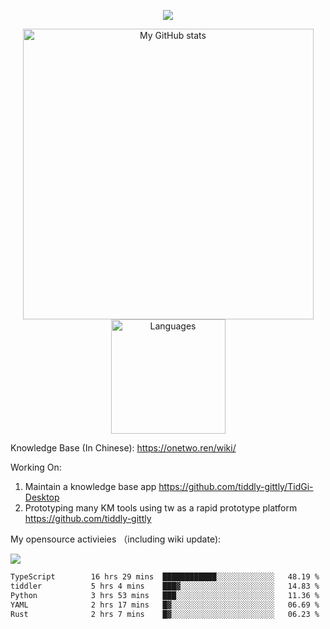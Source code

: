 <a href="https://github.com/linonetwo">
    <p align="center">
        <img src="https://github-profile-trophy.vercel.app/?username=linonetwo&column=7&theme=onedark"/>
    </p>
</a>
<a align="center" href="https://github.com/linonetwo">
  <p align="center">
    <img src="https://github-readme-stats.vercel.app/api?username=linonetwo&show_icons=true&count_private=true" alt="My GitHub stats" width="465"/>
    <img src="https://github-readme-stats.vercel.app/api/top-langs/?username=linonetwo&layout=compact&langs_count=10" alt="Languages" height="183">
  </p>
</a>

Knowledge Base (In Chinese): https://onetwo.ren/wiki/

Working On: 

1. Maintain a knowledge base app https://github.com/tiddly-gittly/TidGi-Desktop
1. Prototyping many KM tools using tw as a rapid prototype platform https://github.com/tiddly-gittly

My opensource activieies （including wiki update):

![](https://visitor-badge.glitch.me/badge?page_id=linonetwo.linonetwo)

<!--START_SECTION:waka-->

```txt
TypeScript        16 hrs 29 mins  ████████████░░░░░░░░░░░░░   48.19 %
tiddler           5 hrs 4 mins    ███▓░░░░░░░░░░░░░░░░░░░░░   14.83 %
Python            3 hrs 53 mins   ███░░░░░░░░░░░░░░░░░░░░░░   11.36 %
YAML              2 hrs 17 mins   █▓░░░░░░░░░░░░░░░░░░░░░░░   06.69 %
Rust              2 hrs 7 mins    █▓░░░░░░░░░░░░░░░░░░░░░░░   06.23 %
```

<!--END_SECTION:waka-->
